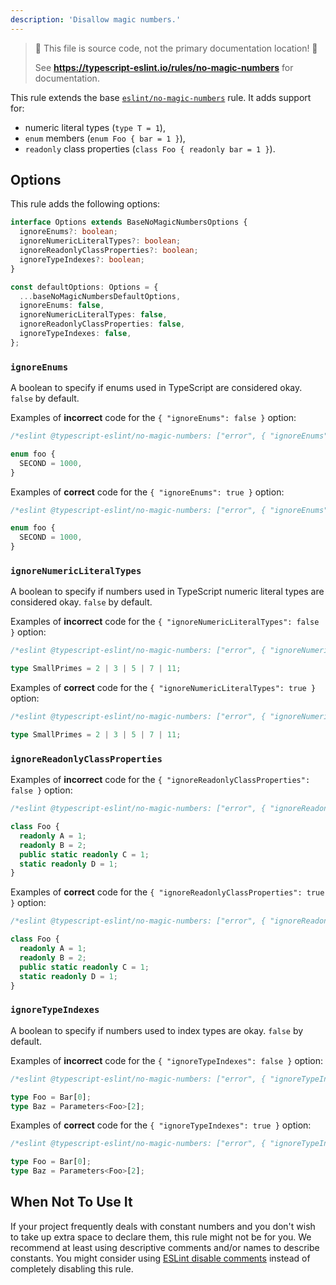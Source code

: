 ```yaml
---
description: 'Disallow magic numbers.'
---
```


> 🛑 This file is source code, not the primary documentation location! 🛑
>
> See **https://typescript-eslint.io/rules/no-magic-numbers** for documentation.

This rule extends the base [`eslint/no-magic-numbers`](https://eslint.org/docs/rules/no-magic-numbers) rule.
It adds support for:

- numeric literal types (`type T = 1`),
- `enum` members (`enum Foo { bar = 1 }`),
- `readonly` class properties (`class Foo { readonly bar = 1 }`).

## Options

This rule adds the following options:

```ts
interface Options extends BaseNoMagicNumbersOptions {
  ignoreEnums?: boolean;
  ignoreNumericLiteralTypes?: boolean;
  ignoreReadonlyClassProperties?: boolean;
  ignoreTypeIndexes?: boolean;
}

const defaultOptions: Options = {
  ...baseNoMagicNumbersDefaultOptions,
  ignoreEnums: false,
  ignoreNumericLiteralTypes: false,
  ignoreReadonlyClassProperties: false,
  ignoreTypeIndexes: false,
};
```

### `ignoreEnums`

A boolean to specify if enums used in TypeScript are considered okay. `false` by default.

Examples of **incorrect** code for the `{ "ignoreEnums": false }` option:

```ts
/*eslint @typescript-eslint/no-magic-numbers: ["error", { "ignoreEnums": false }]*/

enum foo {
  SECOND = 1000,
}
```

Examples of **correct** code for the `{ "ignoreEnums": true }` option:

```ts
/*eslint @typescript-eslint/no-magic-numbers: ["error", { "ignoreEnums": true }]*/

enum foo {
  SECOND = 1000,
}
```

### `ignoreNumericLiteralTypes`

A boolean to specify if numbers used in TypeScript numeric literal types are considered okay. `false` by default.

Examples of **incorrect** code for the `{ "ignoreNumericLiteralTypes": false }` option:

```ts
/*eslint @typescript-eslint/no-magic-numbers: ["error", { "ignoreNumericLiteralTypes": false }]*/

type SmallPrimes = 2 | 3 | 5 | 7 | 11;
```

Examples of **correct** code for the `{ "ignoreNumericLiteralTypes": true }` option:

```ts
/*eslint @typescript-eslint/no-magic-numbers: ["error", { "ignoreNumericLiteralTypes": true }]*/

type SmallPrimes = 2 | 3 | 5 | 7 | 11;
```

### `ignoreReadonlyClassProperties`

Examples of **incorrect** code for the `{ "ignoreReadonlyClassProperties": false }` option:

```ts
/*eslint @typescript-eslint/no-magic-numbers: ["error", { "ignoreReadonlyClassProperties": false }]*/

class Foo {
  readonly A = 1;
  readonly B = 2;
  public static readonly C = 1;
  static readonly D = 1;
}
```

Examples of **correct** code for the `{ "ignoreReadonlyClassProperties": true }` option:

```ts
/*eslint @typescript-eslint/no-magic-numbers: ["error", { "ignoreReadonlyClassProperties": true }]*/

class Foo {
  readonly A = 1;
  readonly B = 2;
  public static readonly C = 1;
  static readonly D = 1;
}
```

### `ignoreTypeIndexes`

A boolean to specify if numbers used to index types are okay. `false` by default.

Examples of **incorrect** code for the `{ "ignoreTypeIndexes": false }` option:

```ts
/*eslint @typescript-eslint/no-magic-numbers: ["error", { "ignoreTypeIndexes": false }]*/

type Foo = Bar[0];
type Baz = Parameters<Foo>[2];
```

Examples of **correct** code for the `{ "ignoreTypeIndexes": true }` option:

```ts
/*eslint @typescript-eslint/no-magic-numbers: ["error", { "ignoreTypeIndexes": true }]*/

type Foo = Bar[0];
type Baz = Parameters<Foo>[2];
```

## When Not To Use It

If your project frequently deals with constant numbers and you don't wish to take up extra space to declare them, this rule might not be for you.
We recommend at least using descriptive comments and/or names to describe constants.
You might consider using [ESLint disable comments](https://eslint.org/docs/latest/use/configure/rules#using-configuration-comments-1) instead of completely disabling this rule.
